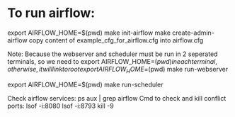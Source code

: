 # To run airflow:
export AIRFLOW_HOME=$(pwd)
make init-airflow
make create-admin-airflow
copy content of example_cfg_for_airflow.cfg into airflow.cfg

Note: Because the webserver and scheduler must be run in 2 seperated terminals, so we need to export AIRFLOW_HOME=$(pwd) in each terminal, otherwise, it will link to root
export AIRFLOW_HOME=$(pwd)
make run-webserver

export AIRFLOW_HOME=$(pwd)
make run-scheduler

Check airflow services: ps aux | grep airflow
Cmd to check and kill conflict ports: 
lsof -i:8080
lsof -i:8793
kill -9 <PID>